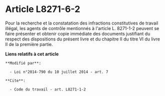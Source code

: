 # Article L8271-6-2

Pour la recherche et la constatation des infractions constitutives de travail illégal, les agents de contrôle mentionnés à
l'article L. 8271-1-2 peuvent se faire présenter et obtenir copie immédiate des documents justifiant du respect des
dispositions du présent livre et du chapitre II du titre VI du livre II de la première partie.

**Liens relatifs à cet article**

	**Modifié par**:

	  - Loi n°2014-790 du 10 juillet 2014 - art. 7

	**Cite**:

	  - Code du travail - art. L8271-1-2
